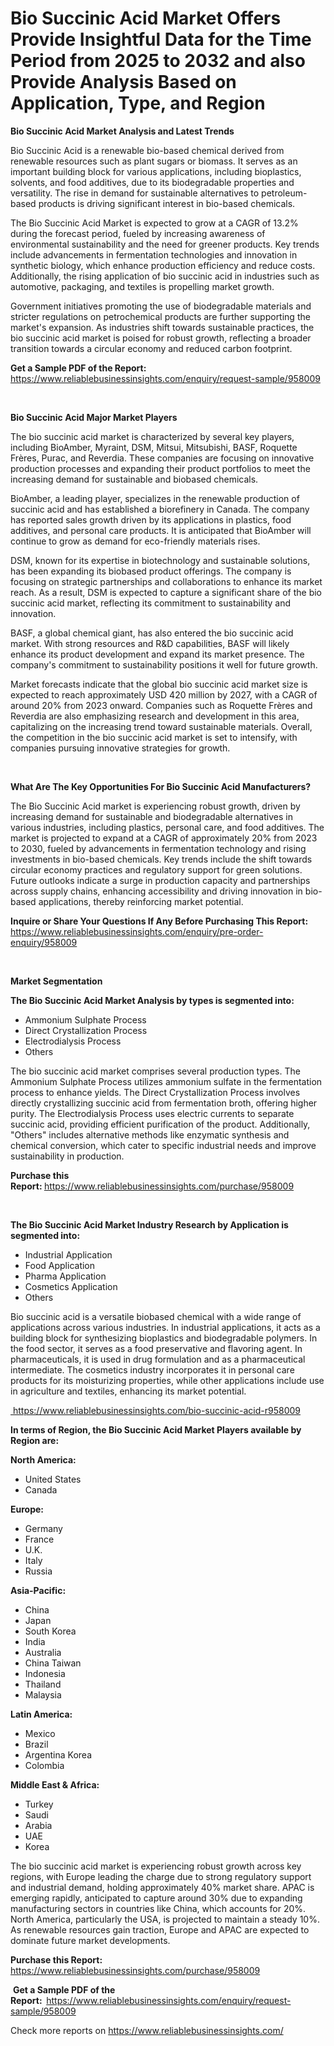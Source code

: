 <p><h1>Bio Succinic Acid Market Offers Provide Insightful Data for the Time Period from 2025 to 2032 and also Provide Analysis Based on Application, Type, and Region</h1></p><p><strong>Bio Succinic Acid Market Analysis and Latest Trends</strong></p>
<p><p>Bio Succinic Acid is a renewable bio-based chemical derived from renewable resources such as plant sugars or biomass. It serves as an important building block for various applications, including bioplastics, solvents, and food additives, due to its biodegradable properties and versatility. The rise in demand for sustainable alternatives to petroleum-based products is driving significant interest in bio-based chemicals.</p><p>The Bio Succinic Acid Market is expected to grow at a CAGR of 13.2% during the forecast period, fueled by increasing awareness of environmental sustainability and the need for greener products. Key trends include advancements in fermentation technologies and innovation in synthetic biology, which enhance production efficiency and reduce costs. Additionally, the rising application of bio succinic acid in industries such as automotive, packaging, and textiles is propelling market growth. </p><p>Government initiatives promoting the use of biodegradable materials and stricter regulations on petrochemical products are further supporting the market's expansion. As industries shift towards sustainable practices, the bio succinic acid market is poised for robust growth, reflecting a broader transition towards a circular economy and reduced carbon footprint.</p></p>
<p><strong>Get a Sample PDF of the Report:&nbsp;</strong> <a href="https://www.reliablebusinessinsights.com/enquiry/request-sample/958009?utm_campaign=3256&utm_medium=2&utm_source=Github&utm_content=ia&utm_term=01042025&utm_id=bio-succinic-acid">https://www.reliablebusinessinsights.com/enquiry/request-sample/958009</a></p>
<p>&nbsp;</p>
<p><strong>Bio Succinic Acid Major Market Players</strong></p>
<p><p>The bio succinic acid market is characterized by several key players, including BioAmber, Myraint, DSM, Mitsui, Mitsubishi, BASF, Roquette Frères, Purac, and Reverdia. These companies are focusing on innovative production processes and expanding their product portfolios to meet the increasing demand for sustainable and biobased chemicals.</p><p>BioAmber, a leading player, specializes in the renewable production of succinic acid and has established a biorefinery in Canada. The company has reported sales growth driven by its applications in plastics, food additives, and personal care products. It is anticipated that BioAmber will continue to grow as demand for eco-friendly materials rises.</p><p>DSM, known for its expertise in biotechnology and sustainable solutions, has been expanding its biobased product offerings. The company is focusing on strategic partnerships and collaborations to enhance its market reach. As a result, DSM is expected to capture a significant share of the bio succinic acid market, reflecting its commitment to sustainability and innovation.</p><p>BASF, a global chemical giant, has also entered the bio succinic acid market. With strong resources and R&D capabilities, BASF will likely enhance its product development and expand its market presence. The company's commitment to sustainability positions it well for future growth.</p><p>Market forecasts indicate that the global bio succinic acid market size is expected to reach approximately USD 420 million by 2027, with a CAGR of around 20% from 2023 onward. Companies such as Roquette Frères and Reverdia are also emphasizing research and development in this area, capitalizing on the increasing trend toward sustainable materials. Overall, the competition in the bio succinic acid market is set to intensify, with companies pursuing innovative strategies for growth.</p></p>
<p>&nbsp;</p>
<p><strong>What Are The Key Opportunities For Bio Succinic Acid Manufacturers?</strong></p>
<p><p>The Bio Succinic Acid market is experiencing robust growth, driven by increasing demand for sustainable and biodegradable alternatives in various industries, including plastics, personal care, and food additives. The market is projected to expand at a CAGR of approximately 20% from 2023 to 2030, fueled by advancements in fermentation technology and rising investments in bio-based chemicals. Key trends include the shift towards circular economy practices and regulatory support for green solutions. Future outlooks indicate a surge in production capacity and partnerships across supply chains, enhancing accessibility and driving innovation in bio-based applications, thereby reinforcing market potential.</p></p>
<p><strong>Inquire or Share Your Questions If Any Before Purchasing This Report:</strong> <a href="https://www.reliablebusinessinsights.com/enquiry/pre-order-enquiry/958009?utm_campaign=3256&utm_medium=2&utm_source=Github&utm_content=ia&utm_term=01042025&utm_id=bio-succinic-acid">https://www.reliablebusinessinsights.com/enquiry/pre-order-enquiry/958009</a></p>
<p>&nbsp;</p>
<p><strong>Market Segmentation</strong></p>
<p><strong>The Bio Succinic Acid Market Analysis by types is segmented into:</strong></p>
<p><ul><li>Ammonium Sulphate Process</li><li>Direct Crystallization Process</li><li>Electrodialysis Process</li><li>Others</li></ul></p>
<p><p>The bio succinic acid market comprises several production types. The Ammonium Sulphate Process utilizes ammonium sulfate in the fermentation process to enhance yields. The Direct Crystallization Process involves directly crystallizing succinic acid from fermentation broth, offering higher purity. The Electrodialysis Process uses electric currents to separate succinic acid, providing efficient purification of the product. Additionally, "Others" includes alternative methods like enzymatic synthesis and chemical conversion, which cater to specific industrial needs and improve sustainability in production.</p></p>
<p><strong>Purchase this Report:&nbsp;</strong><a href="https://www.reliablebusinessinsights.com/purchase/958009?utm_campaign=3256&utm_medium=2&utm_source=Github&utm_content=ia&utm_term=01042025&utm_id=bio-succinic-acid">https://www.reliablebusinessinsights.com/purchase/958009</a></p>
<p>&nbsp;</p>
<p><strong>The Bio Succinic Acid Market Industry Research by Application is segmented into:</strong></p>
<p><ul><li>Industrial Application</li><li>Food Application</li><li>Pharma Application</li><li>Cosmetics Application</li><li>Others</li></ul></p>
<p><p>Bio succinic acid is a versatile biobased chemical with a wide range of applications across various industries. In industrial applications, it acts as a building block for synthesizing bioplastics and biodegradable polymers. In the food sector, it serves as a food preservative and flavoring agent. In pharmaceuticals, it is used in drug formulation and as a pharmaceutical intermediate. The cosmetics industry incorporates it in personal care products for its moisturizing properties, while other applications include use in agriculture and textiles, enhancing its market potential.</p></p>
<p><a href="https://www.reliablebusinessinsights.com/bio-succinic-acid-r958009?utm_campaign=3256&utm_medium=2&utm_source=Github&utm_content=ia&utm_term=01042025&utm_id=bio-succinic-acid">&nbsp;https://www.reliablebusinessinsights.com/bio-succinic-acid-r958009</a></p>
<p><strong>In terms of Region, the Bio Succinic Acid Market Players available by Region are:</strong></p>
<p>
    <p> <strong> North America: </strong>
        <ul>
            <li>United States</li>
            <li>Canada</li>
        </ul>
        </p> 
    <p> <strong> Europe: </strong>
        <ul>
            <li>Germany</li>
            <li>France</li>
            <li>U.K.</li>
            <li>Italy</li>
            <li>Russia</li>
        </ul>
        </p> 
    <p> <strong> Asia-Pacific: </strong>
        <ul>
            <li>China</li>
            <li>Japan</li>
            <li>South Korea</li>
            <li>India</li>
            <li>Australia</li>
            <li>China Taiwan</li>
            <li>Indonesia</li>
            <li>Thailand</li>
            <li>Malaysia</li>
        </ul>
        </p> 
    <p> <strong> Latin America: </strong>
        <ul>
            <li>Mexico</li>
            <li>Brazil</li>
            <li>Argentina Korea</li>
            <li>Colombia</li>
        </ul>
        </p> 
    <p> <strong> Middle East & Africa: </strong>
        <ul>
            <li>Turkey</li>
            <li>Saudi</li>
            <li>Arabia</li>
            <li>UAE</li>
            <li>Korea</li>
        </ul>
    </p>
    </p>
<p><p>The bio succinic acid market is experiencing robust growth across key regions, with Europe leading the charge due to strong regulatory support and industrial demand, holding approximately 40% market share. APAC is emerging rapidly, anticipated to capture around 30% due to expanding manufacturing sectors in countries like China, which accounts for 20%. North America, particularly the USA, is projected to maintain a steady 10%. As renewable resources gain traction, Europe and APAC are expected to dominate future market developments.</p></p>
<p><strong>Purchase this Report: </strong><a href="https://www.reliablebusinessinsights.com/purchase/958009?utm_campaign=3256&utm_medium=2&utm_source=Github&utm_content=ia&utm_term=01042025&utm_id=bio-succinic-acid">https://www.reliablebusinessinsights.com/purchase/958009</a></p>
<p>&nbsp;<strong>Get a Sample PDF of the Report:&nbsp;&nbsp;</strong><a href="https://www.reliablebusinessinsights.com/enquiry/request-sample/958009?utm_campaign=3256&utm_medium=2&utm_source=Github&utm_content=ia&utm_term=01042025&utm_id=bio-succinic-acid">https://www.reliablebusinessinsights.com/enquiry/request-sample/958009</a></p>
<p><strong></strong></p>
<p>Check more reports on <a href="https://www.reliablebusinessinsights.com/?utm_campaign=3256&utm_medium=2&utm_source=Github&utm_content=ia&utm_term=01042025&utm_id=bio-succinic-acid">https://www.reliablebusinessinsights.com/</a></p>